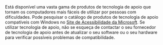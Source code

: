 Está disponível uma vasta gama de produtos de tecnologia de apoio que tornam os computadores mais fáceis de utilizar por pessoas com dificuldades. Pode pesquisar o catálogo de produtos de tecnologia de apoio compatíveis com Windows no [Site de Acessibilidade da Microsoft](http://go.microsoft.com/fwlink/?LinkId=8431). Se utilizar tecnologia de apoio, não se esqueça de contactar o seu fornecedor de tecnologia de apoio antes de atualizar o seu software ou o seu hardware para verificar possíveis problemas de compatibilidade.

<!--HONumber=Oct16_HO1-->


